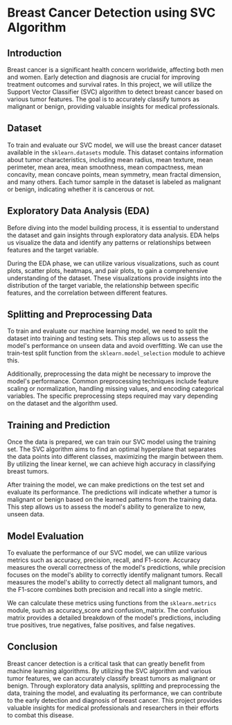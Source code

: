 # Breast Cancer Detection using SVC Algorithm

## Introduction
Breast cancer is a significant health concern worldwide, affecting both men and women. Early detection and diagnosis are crucial for improving treatment outcomes and survival rates. In this project, we will utilize the Support Vector Classifier (SVC) algorithm to detect breast cancer based on various tumor features. The goal is to accurately classify tumors as malignant or benign, providing valuable insights for medical professionals.

## Dataset
To train and evaluate our SVC model, we will use the breast cancer dataset available in the `sklearn.datasets` module. This dataset contains information about tumor characteristics, including mean radius, mean texture, mean perimeter, mean area, mean smoothness, mean compactness, mean concavity, mean concave points, mean symmetry, mean fractal dimension, and many others. Each tumor sample in the dataset is labeled as malignant or benign, indicating whether it is cancerous or not.

## Exploratory Data Analysis (EDA)
Before diving into the model building process, it is essential to understand the dataset and gain insights through exploratory data analysis. EDA helps us visualize the data and identify any patterns or relationships between features and the target variable.

During the EDA phase, we can utilize various visualizations, such as count plots, scatter plots, heatmaps, and pair plots, to gain a comprehensive understanding of the dataset. These visualizations provide insights into the distribution of the target variable, the relationship between specific features, and the correlation between different features.

## Splitting and Preprocessing Data
To train and evaluate our machine learning model, we need to split the dataset into training and testing sets. This step allows us to assess the model's performance on unseen data and avoid overfitting. We can use the train-test split function from the `sklearn.model_selection` module to achieve this.

Additionally, preprocessing the data might be necessary to improve the model's performance. Common preprocessing techniques include feature scaling or normalization, handling missing values, and encoding categorical variables. The specific preprocessing steps required may vary depending on the dataset and the algorithm used.

## Training and Prediction
Once the data is prepared, we can train our SVC model using the training set. The SVC algorithm aims to find an optimal hyperplane that separates the data points into different classes, maximizing the margin between them. By utilizing the linear kernel, we can achieve high accuracy in classifying breast tumors.

After training the model, we can make predictions on the test set and evaluate its performance. The predictions will indicate whether a tumor is malignant or benign based on the learned patterns from the training data. This step allows us to assess the model's ability to generalize to new, unseen data.

## Model Evaluation
To evaluate the performance of our SVC model, we can utilize various metrics such as accuracy, precision, recall, and F1-score. Accuracy measures the overall correctness of the model's predictions, while precision focuses on the model's ability to correctly identify malignant tumors. Recall measures the model's ability to correctly detect all malignant tumors, and the F1-score combines both precision and recall into a single metric.

We can calculate these metrics using functions from the `sklearn.metrics` module, such as accuracy_score and confusion_matrix. The confusion matrix provides a detailed breakdown of the model's predictions, including true positives, true negatives, false positives, and false negatives.

## Conclusion
Breast cancer detection is a critical task that can greatly benefit from machine learning algorithms. By utilizing the SVC algorithm and various tumor features, we can accurately classify breast tumors as malignant or benign. Through exploratory data analysis, splitting and preprocessing the data, training the model, and evaluating its performance, we can contribute to the early detection and diagnosis of breast cancer. This project provides valuable insights for medical professionals and researchers in their efforts to combat this disease.
